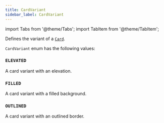 ```yaml
---
title: CardVariant
sidebar_label: CardVariant
---
```


import Tabs from '@theme/Tabs';
import TabItem from '@theme/TabItem';

Defines the variant of a [`Card`](/docs/controls/card).

`CardVariant` enum has the following values:

### `ELEVATED`

A card variant with an elevation.

### `FILLED`

A card variant with a filled background.

### `OUTLINED`

A card variant with an outlined border.
